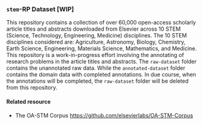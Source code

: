 ### `stem`-RP Dataset [WIP]

This repository contains a collection of over 60,000 open-access scholarly article titles and abstracts downloaded from Elsevier across 10 STEM (Science, Technology, Engineering, Medicine) disciplines.
The 10 STEM disciplines considered are: Agriculture, Astronomy, Biology, Chemistry, Earth Science, Engineering, Materials Science, Mathematics, and Medicine.
This repository is a work-in-progress effort involving the annotating of research problems in the article titles and abstracts. The `raw-dataset` folder contains the unannotated raw data. 
While the `annotated-dataset` folder contains the domain data with completed annotations. In due course, when the annotations will be completed, the `raw-dataset` folder will be deleted from this repository.

#### Related resource

- The OA-STM Corpus https://github.com/elsevierlabs/OA-STM-Corpus
